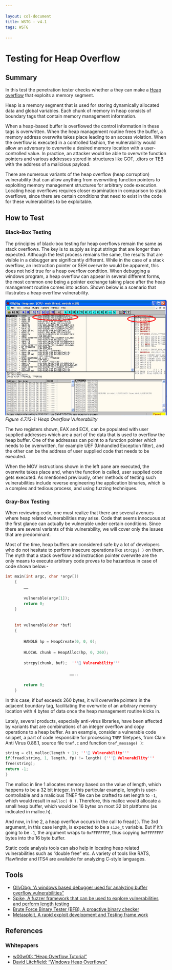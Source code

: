 ```yaml
---

layout: col-document
title: WSTG - v4.1
tags: WSTG

---
```

# Testing for Heap Overflow

## Summary

In this test the penetration tester checks whether a they can make a [Heap overflow](https://wiki.owasp.org/index.php/Buffer_Overflows#Heap_Overflow) that exploits a memory segment.

Heap is a memory segment that is used for storing dynamically allocated data and global variables. Each chunk of memory in heap consists of boundary tags that contain memory management information.

When a heap-based buffer is overflowed the control information in these tags is overwritten. When the heap management routine frees the buffer, a memory address overwrite takes place leading to an access violation. When the overflow is executed in a controlled fashion, the vulnerability would allow an adversary to overwrite a desired memory location with a user-controlled value. In practice, an attacker would be able to overwrite function pointers and various addresses stored in structures like GOT, .dtors or TEB with the address of a malicious payload.

There are numerous variants of the heap overflow (heap corruption) vulnerability that can allow anything from overwriting function pointers to exploiting memory management structures for arbitrary code execution. Locating heap overflows requires closer examination in comparison to stack overflows, since there are certain conditions that need to exist in the code for these vulnerabilities to be exploitable.

## How to Test

### Black-Box Testing

The principles of black-box testing for heap overflows remain the same as stack overflows. The key is to supply as input strings that are longer than expected. Although the test process remains the same, the results that are visible in a debugger are significantly different. While in the case of a stack overflow, an instruction pointer or SEH overwrite would be apparent, this does not hold true for a heap overflow condition. When debugging a windows program, a heap overflow can appear in several different forms, the most common one being a pointer exchange taking place after the heap management routine comes into action. Shown below is a scenario that illustrates a heap overflow vulnerability.

![Heap Overflow Vulnerability](images/Heap_overflow_vulnerability.gif)\
*Figure 4.7.13-1: Heap Overflow Vulnerability*

The two registers shown, EAX and ECX, can be populated with user supplied addresses which are a part of the data that is used to overflow the heap buffer. One of the addresses can point to a function pointer which needs to be overwritten, for example UEF (Unhandled Exception filter), and the other can be the address of user supplied code that needs to be executed.

When the MOV instructions shown in the left pane are executed, the overwrite takes place and, when the function is called, user supplied code gets executed. As mentioned previously, other methods of testing such vulnerabilities include reverse engineering the application binaries, which is a complex and tedious process, and using fuzzing techniques.

### Gray-Box Testing

When reviewing code, one must realize that there are several avenues where heap related vulnerabilities may arise. Code that seems innocuous at the first glance can actually be vulnerable under certain conditions. Since there are several variants of this vulnerability, we will cover only the issues that are predominant.

Most of the time, heap buffers are considered safe by a lot of developers who do not hesitate to perform insecure operations like `strcpy( )` on them. The myth that a stack overflow and instruction pointer overwrite are the only means to execute arbitrary code proves to be hazardous in case of code shown below:-

```c
int main(int argc, char *argv[])
    {
        ……

        vulnerable(argv[1]);
        return 0;
    }


    int vulnerable(char *buf)
    {

        HANDLE hp = HeapCreate(0, 0, 0);

        HLOCAL chunk = HeapAlloc(hp, 0, 260);

        strcpy(chunk, buf);  ''' Vulnerability'''

                            ……..

        return 0;
    }
```

In this case, if buf exceeds 260 bytes, it will overwrite pointers in the adjacent boundary tag, facilitating the overwrite of an arbitrary memory location with 4 bytes of data once the heap management routine kicks in.

Lately, several products, especially anti-virus libraries, have been affected by variants that are combinations of an integer overflow and copy operations to a heap buffer. As an example, consider a vulnerable code snippet, a part of code responsible for processing `TNEF` filetypes, from Clam Anti Virus 0.86.1, source file `tnef.c` and function `tnef_message( )`:

```c
string = cli_malloc(length + 1); ''' Vulnerability'''
if(fread(string, 1, length, fp) != length) {''' Vulnerability'''
free(string);
return -1;
}
```

The malloc in line 1 allocates memory based on the value of length, which happens to be a 32 bit integer. In this particular example, length is user-controllable and a malicious TNEF file can be crafted to set length to `-1`, which would result in `malloc( 0 )`. Therefore, this malloc would allocate a small heap buffer, which would be 16 bytes on most 32 bit platforms (as indicated in malloc.h).

And now, in line 2, a heap overflow occurs in the call to fread( ). The 3rd argument, in this case length, is expected to be a `size_t` variable. But if it’s going to be `-1`, the argument wraps to `0xFFFFFFFF`, thus copying `0xFFFFFFFF` bytes into the 16 byte buffer.

Static code analysis tools can also help in locating heap related vulnerabilities such as “double free” etc. A variety of tools like RATS, Flawfinder and ITS4 are available for analyzing C-style languages.

## Tools

- [OllyDbg: “A windows based debugger used for analyzing buffer overflow vulnerabilities”](http://www.ollydbg.de)
- [Spike, A fuzzer framework that can be used to explore vulnerabilities and perform length testing](https://www.immunitysec.com/downloads/SPIKE2.9.tgz)
- [Brute Force Binary Tester (BFB), A proactive binary checker](http://bfbtester.sourceforge.net)
- [Metasploit, A rapid exploit development and Testing frame work](https://www.metasploit.com)

## References

### Whitepapers

- [w00w00: “Heap Overflow Tutorial”](https://www.cgsecurity.org/exploit/heaptut.txt)
- [David Litchfield: “Windows Heap Overflows”](https://www.blackhat.com/presentations/win-usa-04/bh-win-04-litchfield/bh-win-04-litchfield.ppt)
